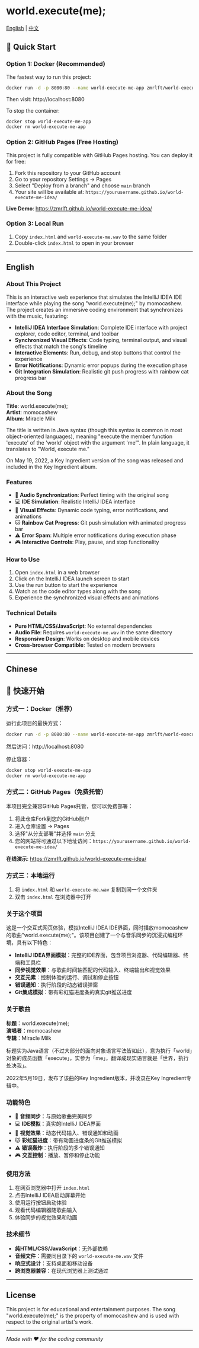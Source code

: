 # world.execute(me);

[English](#english) | [中文](#chinese)

## 🚀 Quick Start

### Option 1: Docker (Recommended)

The fastest way to run this project:

```bash
docker run -d -p 8080:80 --name world-execute-me-app zmrlft/world-execute-me:latest
```

Then visit: http://localhost:8080

To stop the container:
```bash
docker stop world-execute-me-app
docker rm world-execute-me-app
```

### Option 2: GitHub Pages (Free Hosting)

This project is fully compatible with GitHub Pages hosting. You can deploy it for free:

1. Fork this repository to your GitHub account
2. Go to your repository Settings → Pages
3. Select "Deploy from a branch" and choose `main` branch
4. Your site will be available at: `https://yourusername.github.io/world-execute-me-idea/`

**Live Demo**: https://zmrlft.github.io/world-execute-me-idea/

### Option 3: Local Run

1. Copy `index.html` and `world-execute-me.wav` to the same folder
2. Double-click `index.html` to open in your browser

---

## English

### About This Project

This is an interactive web experience that simulates the IntelliJ IDEA IDE interface while playing the song "world.execute(me);" by momocashew. The project creates an immersive coding environment that synchronizes with the music, featuring:

- **IntelliJ IDEA Interface Simulation**: Complete IDE interface with project explorer, code editor, terminal, and toolbar
- **Synchronized Visual Effects**: Code typing, terminal output, and visual effects that match the song's timeline
- **Interactive Elements**: Run, debug, and stop buttons that control the experience
- **Error Notifications**: Dynamic error popups during the execution phase
- **Git Integration Simulation**: Realistic git push progress with rainbow cat progress bar

### About the Song

**Title**: world.execute(me);  
**Artist**: momocashew  
**Album**: Miracle Milk  

The title is written in Java syntax (though this syntax is common in most object-oriented languages), meaning "execute the member function 'execute' of the 'world' object with the argument 'me'". In plain language, it translates to "World, execute me."

On May 19, 2022, a Key Ingredient version of the song was released and included in the Key Ingredient album.

### Features

- 🎵 **Audio Synchronization**: Perfect timing with the original song
- 💻 **IDE Simulation**: Realistic IntelliJ IDEA interface
- 🎨 **Visual Effects**: Dynamic code typing, error notifications, and animations
- 🐱 **Rainbow Cat Progress**: Git push simulation with animated progress bar
- ⚠️ **Error Spam**: Multiple error notifications during execution phase
- 🎮 **Interactive Controls**: Play, pause, and stop functionality

### How to Use

1. Open `index.html` in a web browser
2. Click on the IntelliJ IDEA launch screen to start
3. Use the run button to start the experience
4. Watch as the code editor types along with the song
5. Experience the synchronized visual effects and animations

### Technical Details

- **Pure HTML/CSS/JavaScript**: No external dependencies
- **Audio File**: Requires `world-execute-me.wav` in the same directory
- **Responsive Design**: Works on desktop and mobile devices
- **Cross-browser Compatible**: Tested on modern browsers

---

## Chinese

## 🚀 快速开始

### 方式一：Docker（推荐）

运行此项目的最快方式：

```bash
docker run -d -p 8080:80 --name world-execute-me-app zmrlft/world-execute-me:latest
```

然后访问：http://localhost:8080

停止容器：
```bash
docker stop world-execute-me-app
docker rm world-execute-me-app
```

### 方式二：GitHub Pages（免费托管）

本项目完全兼容GitHub Pages托管，您可以免费部署：

1. 将此仓库Fork到您的GitHub账户
2. 进入仓库设置 → Pages
3. 选择"从分支部署"并选择 `main` 分支
4. 您的网站将可通过以下地址访问：`https://yourusername.github.io/world-execute-me-idea/`

**在线演示**: https://zmrlft.github.io/world-execute-me-idea/

### 方式三：本地运行

1. 将 `index.html` 和 `world-execute-me.wav` 复制到同一个文件夹
2. 双击 `index.html` 在浏览器中打开

### 关于这个项目

这是一个交互式网页体验，模拟IntelliJ IDEA IDE界面，同时播放momocashew的歌曲"world.execute(me);"。该项目创建了一个与音乐同步的沉浸式编程环境，具有以下特色：

- **IntelliJ IDEA界面模拟**：完整的IDE界面，包含项目浏览器、代码编辑器、终端和工具栏
- **同步视觉效果**：与歌曲时间轴匹配的代码输入、终端输出和视觉效果
- **交互元素**：控制体验的运行、调试和停止按钮
- **错误通知**：执行阶段的动态错误弹窗
- **Git集成模拟**：带有彩虹猫进度条的真实git推送进度

### 关于歌曲

**标题**：world.execute(me);  
**演唱者**：momocashew  
**专辑**：Miracle Milk  

标题实为Java语言（不过大部分的面向对象语言写法皆如此），意为执行「world」对象的成员函数「execute」，实参为「me」，翻译成现实语言就是「世界，执行处决我」。

2022年5月19日，发布了该曲的Key Ingredient版本，并收录在Key Ingredient专辑中。

### 功能特色

- 🎵 **音频同步**：与原始歌曲完美同步
- 💻 **IDE模拟**：真实的IntelliJ IDEA界面
- 🎨 **视觉效果**：动态代码输入、错误通知和动画
- 🐱 **彩虹猫进度**：带有动画进度条的Git推送模拟
- ⚠️ **错误轰炸**：执行阶段的多个错误通知
- 🎮 **交互控制**：播放、暂停和停止功能

### 使用方法

1. 在网页浏览器中打开 `index.html`
2. 点击IntelliJ IDEA启动屏幕开始
3. 使用运行按钮启动体验
4. 观看代码编辑器随歌曲输入
5. 体验同步的视觉效果和动画

### 技术细节

- **纯HTML/CSS/JavaScript**：无外部依赖
- **音频文件**：需要同目录下的 `world-execute-me.wav` 文件
- **响应式设计**：支持桌面和移动设备
- **跨浏览器兼容**：在现代浏览器上测试通过

---

## License

This project is for educational and entertainment purposes. The song "world.execute(me);" is the property of momocashew and is used with respect to the original artist's work.

---

*Made with ❤️ for the coding community* 